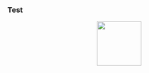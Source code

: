 ### Test
<div id="header" align="center">
  <img src="https://media.giphy.com/media/uio9233HD2tB7fsNb3/giphy.gif" width="100"/>
</div>
